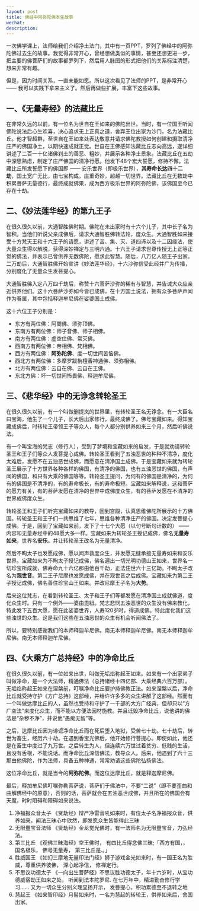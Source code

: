 ```yaml
---
layout: post
title: 佛经中阿弥陀佛本生故事
wechat: 
description: 
---
```


一次佛学课上，法师给我们介绍净土法门，其中有一页PPT，罗列了佛经中的阿弥陀佛过去生的故事。我觉得非常开心，曾经想做类似的事情，甚至还想更进一步，把主要的佛菩萨们的故事都罗列下，然后用人脉图的形式把他们的关系标注清楚，想来非常有趣。

但是，因为时间关系，一直未能如愿。所以这次看见了法师的PPT，是非常开心 —— 我可以实践下拿来主义了。然后再做些扩展，丰富下这些故事。

## 一、《无量寿经》的法藏比丘
   
在非常久远的以前，有一位名为世自在王如来的佛陀出世。当时，有一位国王听闻佛陀说法后心生欢喜，决心追求无上正真之道，舍弃王位出家为沙门，名为法藏比丘。他才智超群，至世自在王如来处表达敬意并请求佛陀教授如何创建和摄取清净庄严的佛国净土，以期快速成就正觉。世自在王佛感知法藏比丘志向高远，遂详细讲述了二百一十亿诸佛刹土的善恶、粗妙，并展示各种净土景象。法藏比丘在五劫中深思熟虑，制定了庄严佛国的清净行愿。他发下48个宏大誓愿，修持不懈。法藏比丘所发誓愿下的佛国即 —— 安乐世界（即极乐世界），**其寿命长达四十二劫**，国土宽广无比，由七宝构成，庄重奇妙，超越一切世界。法藏比丘在无数劫中积累菩萨无量德行，最终成就佛果，成为西方极乐世界的阿弥陀佛，该佛国至今已存在十劫。

## 二、《妙法莲华经》的第九王子

在很久很久以前，大通智胜佛时期。佛陀在未出家时有十六个儿子，其中长子名为智积。当他们听说父亲成佛后，请求大通智胜佛转法轮，度众生。大通智胜如来接受十方梵天王和十六王子的请愿，讲述了苦、集、灭、道四谛以及十二因缘法，使大量众生得以解脱，获得深妙禅定与三明六通。十六王子请求世尊传授无上正等正觉的佛法，并表示已曾供养无数佛陀，愿求此智慧。随后，八万亿人随王子出家。二万劫后，大通智胜佛开始宣讲《妙法莲华经》，十六沙弥信受此经并广为传播，分别度化了无量众生发菩提心。

大通智胜佛入定八万四千劫后，称赞十六菩萨沙弥的稀有与智慧，并告诫大众应亲近供养他们。这十六菩萨沙弥如今皆已成佛，在十方国土说法，拥有众多菩萨声闻作为眷属，其中包括释迦牟尼佛在娑婆国土成佛。

这十六位王子分别是：
* 东方有两位佛：阿閦佛、须弥顶佛。
* 东南方有两位佛：师子音佛、师子相佛。
* 南方有两位佛：虚空住佛、常灭佛。
* 西南方有两位佛：帝相佛、梵相佛。
* 西方有两位佛：**阿弥陀佛**、度一切世间苦恼佛。
* 西北方有两位佛：多摩罗跋栴檀香神通佛、须弥相佛。
* 北方有两位佛：云自在佛、云自在王佛。
* 东北方佛：坏一切世间怖畏佛，释迦牟尼佛。

## 三、《悲华经》中的无诤念转轮圣王

在很久很久以前，有一个叫做删提岚的世界里，有转轮圣王名无诤念。有一大臣名曰宝海，他生了一个儿子，长大后出家修行，最终成佛了。佛号宝藏如来。得知宝藏成佛后，时转轮王带领王子等众人，每个人都分别供养如来三个月，然后听佛说法。

有一个叫宝海的梵志（修行人），受到了梦境和宝藏如来的启发，于是就劝请转轮圣王和王子们等众人发菩提心成佛。转轮圣王看到了五浊恶世的种种不清净，度化太难后，发愿不在五浊恶世成佛，而愿意在清净国土成佛。于是宝藏如来就为转轮圣王展示了十方世界各种各样的佛国，有清净的佛国，也有五浊恶世的佛国，有声闻的佛国，和只有大乘的佛国等等。转轮圣王提问，为何有的佛国是清净的，为何有的佛国是不清净的，有的寿命极长，有的寿命极短。宝藏如来解释说，这和菩萨的愿力有关，有的菩萨发愿在清净的世界中成佛度众生，有的菩萨发愿在不清净的世界成佛度众生。

转轮圣王和王子们听完宝藏如来的教导，回到宫殿，认真思维佛陀所展示的十方佛国。转轮圣王和王子们一共思维了七年，思维各种清净庄严的佛国。决定发菩提心成佛。于是，回到了宝藏如来前，发下了十七个大愿（以句号断句计数的） —— 内容和无量寿经中的48愿大多一样。宝藏如来为转轮圣王授记成佛，佛名**无量寿如来**，世界名**安乐**。并让转轮圣王改名为无量清净。

然后不眴太子也发愿成佛，愿以闻声救度众生，并发愿无缝承接无量寿如来和安乐世界。宝藏如来为不眴太子授记成佛，佛名遍出一切光明功德山王如来，世界名一切珍宝所成就，佛寿命九十六亿那由他百千劫，正法住世六十三亿劫。不眴太子改名为**观世音**。第二王子尼摩也发愿成佛，并在观世音之后成佛。宝藏如来为第二王子授记成佛，佛名善住珍宝山王如来。并改尼摩王子名为**大势**。

后来这位梵志，在看到转轮圣王、太子和王子们等都发愿在清净国土成就佛道，度化众生时。只有一个例外——婆由毘紐。梵志悲悯五浊恶世的众生没有佛来教化，特此发下五百大愿，愿在此娑婆世界，人寿120岁时，得道成佛。特此度化我们这些浊世的众生。这是我们这些在五浊恶世的众生有机会听闻佛法了。

所以，要特别感谢我们的本师释迦牟尼佛。南无本师释迦牟尼佛。南无本师释迦牟尼佛。南无本师释迦牟尼佛。

## 四、《大乘方广总持经》中的净命比丘

在很久很久以前，有一位如来出世，叫做无垢焰称起王如来。如来有一个出家弟子叫做净命，是一个大法师，精通佛法（总持诸经十四亿部、大乘经典六百万部）。无垢焰称起王如来在涅槃前，叮嘱净命比丘要护持佛教正法。如来涅槃以后，净命比丘就受持守护《方广总持》这部经，并给许许多多的众生讲解了这部经。然而有一个叫做达摩比丘的人，虽然也受持和守护了一千部的大方广经典，但却只以“方广空法”来度化众生，而不能以方便法因材施教。并且诋毁净命比丘，说他讲的佛法是“杂秽不净”，并说他“愚痴无智”等。

之后，达摩比丘因为诽谤净命比丘而在死后堕入地狱，受苦七十劫。七十劫后，转世为畜生，经历六十劫。在遇到香宝光佛后，他开始修行菩提心。即使如此，他还是在畜生中度过了九万世。之后转生为人，但连续六万世过着贫穷、低贱的生活，且没有舌根，不能说话。而净命比丘深信佛法，教导众人。后来，他遇到了六十三那由他佛陀，作为法师，具备五种神通，常常劝请这些佛陀弘扬佛法。

这位净命比丘，就是当今的**阿弥陀佛**。而这位达摩比丘，就是释迦摩尼佛。

最后，释加牟尼佛叮嘱弥勒菩萨说，菩萨们于佛法中，不要“二说”（即不要歪曲和曲解佛经中的原意），否则的话，菩萨就会在五浊恶世成佛，并且所在的佛国会有天魔，时时阻碍和障碍如来说法。

1. 净福报众音太子 《贤劫经》辩严净雷音吼如来时，有位太子名净福报众音，供养如来，闻法三昧心中欣然，即发愿众生皆能得此三昧
2. 无限量宝音法师 《贤劫经》金龙觉光佛时，有一法师名为无限量宝音，力弘经法。
3. 第三比丘 《观佛三昧海经》空王佛时， 有四比丘得念佛三昧;「西方有国，，国名极乐， 佛号无量寿， 第三比丘是.。」
4.  胜威国王 《如幻三摩地无量印法门经》狮子游戏金光如来时，有一国王名为胜威，尊重供养彼佛， 深心起净信， 修禅定行。
5.  不思议功德太子 《一向出生菩萨经》不思议胜功德太子，年十六岁时，从宝功德威宿劫王如来之处， 听闻到法本陀罗尼. 在七万年中，精进勤奋修行学习...... 又为一切众生分别义理显扬开示， 发菩提心，积功累德至不退转之地
6.  慧起王 《如来智印经》月髻如来时，一名为慧起的转轮王，供养如来后，舍国出家。  

